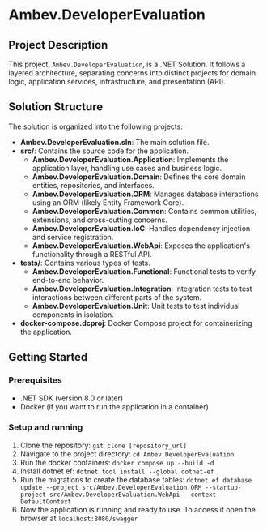 # Ambev.DeveloperEvaluation

## Project Description

This project, `Ambev.DeveloperEvaluation`, is a .NET Solution. It follows a layered architecture, separating concerns into distinct projects for domain logic, application services, infrastructure, and presentation (API).

## Solution Structure

The solution is organized into the following projects:

- **Ambev.DeveloperEvaluation.sln**: The main solution file.
- **src/**: Contains the source code for the application.
  - **Ambev.DeveloperEvaluation.Application**: Implements the application layer, handling use cases and business logic.
  - **Ambev.DeveloperEvaluation.Domain**: Defines the core domain entities, repositories, and interfaces.
  - **Ambev.DeveloperEvaluation.ORM**: Manages database interactions using an ORM (likely Entity Framework Core).
  - **Ambev.DeveloperEvaluation.Common**: Contains common utilities, extensions, and cross-cutting concerns.
  - **Ambev.DeveloperEvaluation.IoC**: Handles dependency injection and service registration.
  - **Ambev.DeveloperEvaluation.WebApi**: Exposes the application's functionality through a RESTful API.
- **tests/**: Contains various types of tests.
  - **Ambev.DeveloperEvaluation.Functional**: Functional tests to verify end-to-end behavior.
  - **Ambev.DeveloperEvaluation.Integration**: Integration tests to test interactions between different parts of the system.
  - **Ambev.DeveloperEvaluation.Unit**: Unit tests to test individual components in isolation.
- **docker-compose.dcproj**:  Docker Compose project for containerizing the application.

## Getting Started

### Prerequisites

- .NET SDK (version 8.0 or later)
- Docker (if you want to run the application in a container)

### Setup and running

1. Clone the repository: `git clone [repository_url]`
2. Navigate to the project directory: `cd Ambev.DeveloperEvaluation`
3. Run the docker containers: `docker compose up --build -d`
4. Install dotnet ef: `dotnet tool install --global dotnet-ef`
5. Run the migrations to create the database tables: `dotnet ef database update --project src/Ambev.DeveloperEvaluation.ORM --startup-project src/Ambev.DeveloperEvaluation.WebApi --context DefaultContext`
6. Now the application is running and ready to use. To access it open the browser at `localhost:8080/swagger`